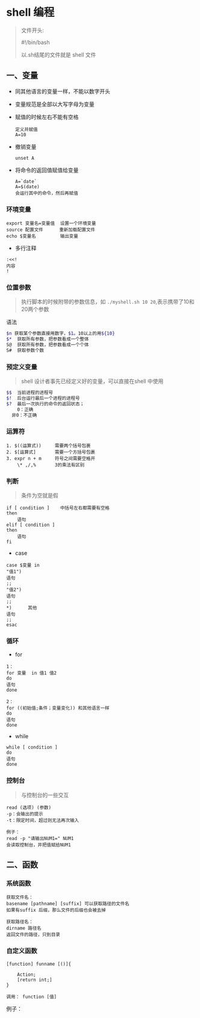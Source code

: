 # shell 编程

> 文件开头:
>
> #!/bin/bash
>
> 以.sh结尾的文件就是 shell 文件

## 一、变量

- 同其他语言的变量一样，不能以数字开头

- 变量规范是全部以大写字母为变量

- 赋值的时候左右不能有空格

  ```shell
  定义并赋值
  A=10
  ```

- 撤销变量

  ```shell
  unset A
  ```

- 将命令的返回值赋值给变量

  ```shell
  A=`date`
  A=$(date)
  会运行其中的命令，然后再赋值
  ```

### 环境变量

```shell
export 变量名=变量值	设置一个环境变量
source 配置文件		 重新加载配置文件
echo $变量名		  输出变量
```

- 多行注释

```shell
:<<!
内容
!
```

### 位置参数

> 执行脚本的时候附带的参数信息，如 `./myshell.sh 10 20`,表示携带了10和20两个参数

语法

```sh
$n 获取某个参数直接用数字，$1。10以上的用${10}
$*	获取所有参数，把参数看成一个整体
S@	获取所有参数，把参数看成一个个体
S#	获取参数个数
```

### 预定义变量

> shell 设计者事先已经定义好的变量，可以直接在shell 中使用

```sh
$$	当前进程的进程号
$!	后台运行最后一个进程的进程号
$?	最后一次执行的命令的返回状态；
	0：正确
  非0：不正确
```

### 运算符

```shell
1. $((运算式))		需要两个括号包裹
2. $[运算式]		需要一个方括号包裹
3. expr n + m 	  符号之间需要空格开
	\* ,/,% 	  3的乘法有区别
```

### 判断

> 条件为空就是假

```shell
if [ condition ]	中括号左右都需要有空格
then 
	语句
elif [ condition ]
then 
	语句
fi
```

- case

```shell
case $变量 in
"值1")
语句
;;
"值2")
语句
;;
*)		其他
语句
;;
esac
```

### 循环

- for

```shell
1：
for 变量	in 值1 值2
do
语句
done

2：
for ((初始值;条件；变量变化))	和其他语言一样
do
语句
done
```

- while

```shell
while [ condition ]
do
语句
done
```

### 控制台

> 与控制台的一些交互

```shell
read (选项) (参数)
-p：会输出的提示
-t：限定时间，超过则无法再次输入

例子：
read -p "请输出NUM1=" NUM1
会读取控制台，并把值赋给NUM1
```

## 二、函数

### 系统函数

```shell
获取文件名：
basename [pathname]	[suffix] 可以获取路径的文件名
如果有suffix 后缀，那么文件的后缀也会被去掉

获取路径名：
dirname 路径名
返回文件的路径，只到目录

```

### 自定义函数

```shell
[function] funname [()]{

	Action;
	[return int;]
}

调用：	function [值]
```

例子：

